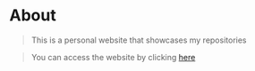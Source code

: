 # About
> This is a personal website that showcases my repositories

> You can access the website by clicking [here](zgndia.github.io)
